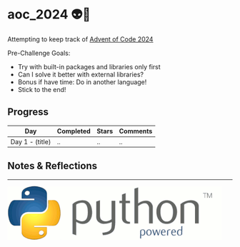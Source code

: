 # aoc_2024 👽🐍
 
Attempting to keep track of [Advent of Code 2024](https://adventofcode.com/)


Pre-Challenge Goals: 
- Try with built-in packages and libraries only first
- Can I solve it better with external libraries?
- Bonus if have time: Do in another language! 
- Stick to the end! 

## Progress 

| Day | Completed | Stars | Comments | 
|-----|-----------|-------|----------|
|Day 1 - (title) | .. | .. |..|

## Notes & Reflections 

----

![](spinny_py_powered.gif)